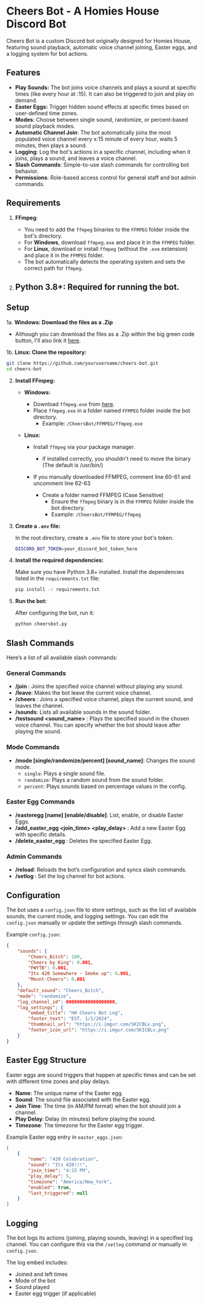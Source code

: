 # Cheers Bot - A Homies House Discord Bot

Cheers Bot is a custom Discord bot originally designed for Homies House, featuring sound playback, automatic voice channel joining, Easter eggs, and a logging system for bot actions.

## Features

- **Play Sounds:** The bot joins voice channels and plays a sound at specific times (like every hour at :15). It can also be triggered to join and play on demand.
- **Easter Eggs:** Trigger hidden sound effects at specific times based on user-defined time zones.
- **Modes**: Choose between single sound, randomize, or percent-based sound playback modes.
- **Automatic Channel Join**: The bot automatically joins the most populated voice channel every x:15 minute of every hour, waits 5 minutes, then plays a sound.
- **Logging**: Log the bot's actions in a specific channel, including when it joins, plays a sound, and leaves a voice channel.
- **Slash Commands**: Simple-to-use slash commands for controlling bot behavior.
- **Permissions**: Role-based access control for general staff and bot admin commands.

## Requirements

1. **FFmpeg**: 
   - You need to add the `ffmpeg` binaries to the `FFMPEG` folder inside the bot's directory.
   - For **Windows**, download `ffmpeg.exe` and place it in the `FFMPEG` folder.
   - For **Linux**, download or install `ffmpeg` (without the `.exe` extension) and place it in the `FFMPEG` folder.
   - The bot automatically detects the operating system and sets the correct path for `ffmpeg`.

2. **Python 3.8+**: Required for running the bot.
   - 

## Setup
1a. **Windows: Download the files as a .Zip**
   - Although you can download the files as a .Zip within the big green code button, I'll also link it [here](https://github.com/Wubbity/CheersBot/archive/refs/heads/main.zip).

1b. **Linux: Clone the repository:**

   ```bash
   git clone https://github.com/yourusername/cheers-bot.git
   cd cheers-bot
   ```

2. **Install FFmpeg:**

   - **Windows:**
     - Download `ffmpeg.exe` from [here](https://ffmpeg.org/download.html).
     - Place `ffmpeg.exe` in a folder named `FFMPEG` folder inside the bot directory.
       - Example: `/CheersBot/FFMPEG/ffmpeg.exe`

   - **Linux:**
     - Install `ffmpeg` via your package manager.
		- if installed correctly, you shouldn't need to move the binary (The default is /usr/bin/)
	 
	 - If you manually downloaded FFMPEG, comment line 60-61 and uncomment line 62-63
		- Create a folder named FFMPEG (Case Sensitive)
			- Ensure the `ffmpeg` binary is in the `FFMPEG` folder inside the bot directory.
			- Example: `/CheersBot/FFMPEG/ffmpeg`

3. **Create a `.env` file:**

   In the root directory, create a `.env` file to store your bot's token.

   ```bash
   DISCORD_BOT_TOKEN=your_discord_bot_token_here
   ```

4. **Install the required dependencies:**

   Make sure you have Python 3.8+ installed. Install the dependencies listed in the `requirements.txt` file:

   ```bash
   pip install -r requirements.txt
   ```

5. **Run the bot:**

   After configuring the bot, run it:

   ```bash
   python cheersbot.py
   ```

## Slash Commands

Here’s a list of all available slash commands:

### General Commands

- **/join <channel>**: Joins the specified voice channel without playing any sound.
- **/leave**: Makes the bot leave the current voice channel.
- **/cheers <channel>**: Joins a specified voice channel, plays the current sound, and leaves the channel.
- **/sounds**: Lists all available sounds in the sound folder.
- **/testsound <sound_name> <channel>**: Plays the specified sound in the chosen voice channel. You can specify whether the bot should leave after playing the sound.

### Mode Commands

- **/mode [single/randomize/percent] [sound_name]**: Changes the sound mode.
  - `single`: Plays a single sound file.
  - `randomize`: Plays a random sound from the sound folder.
  - `percent`: Plays sounds based on percentage values in the config.

### Easter Egg Commands

- **/easteregg [name] [enable/disable]**: List, enable, or disable Easter Eggs.
- **/add_easter_egg <name> <sound> <join_time> <play_delay> <timezone>**: Add a new Easter Egg with specific details.
- **/delete_easter_egg <name>**: Deletes the specified Easter Egg.

### Admin Commands

- **/reload**: Reloads the bot’s configuration and syncs slash commands.
- **/setlog <channel>**: Set the log channel for bot actions.

## Configuration

The bot uses a `config.json` file to store settings, such as the list of available sounds, the current mode, and logging settings. You can edit the `config.json` manually or update the settings through slash commands.

Example `config.json`:

```json
{
    "sounds": {
        "Cheers_Bitch": 100,
        "Cheers by King": 0.001,
        "FWYTB": 0.001,
        "Its 420 Somewhere - Smoke up": 0.001,
        "Mount-Cheers": 0.001
    },
    "default_sound": "Cheers_Bitch",
    "mode": "randomize",
    "log_channel_id": 000000000000000000,
    "log_settings": {
        "embed_title": "HH Cheers Bot Log",
        "footer_text": "EST. 1/1/2024",
        "thumbnail_url": "https://i.imgur.com/SKICBLv.png",
        "footer_icon_url": "https://i.imgur.com/SKICBLv.png"
    }
}
```

## Easter Egg Structure

Easter eggs are sound triggers that happen at specific times and can be set with different time zones and play delays.

- **Name**: The unique name of the Easter egg.
- **Sound**: The sound file associated with the Easter egg.
- **Join Time**: The time (in AM/PM format) when the bot should join a channel.
- **Play Delay**: Delay (in minutes) before playing the sound.
- **Timezone**: The timezone for the Easter egg trigger.

Example Easter egg entry in `easter_eggs.json`:

```json
[
    {
        "name": "420 Celebration",
        "sound": "Its 420!!!",
        "join_time": "4:15 PM",
        "play_delay": 5,
        "timezone": "America/New_York",
        "enabled": true,
        "last_triggered": null
    }
]
```

## Logging

The bot logs its actions (joining, playing sounds, leaving) in a specified log channel. You can configure this via the `/setlog` command or manually in `config.json`.

The log embed includes:

- Joined and left times
- Mode of the bot
- Sound played
- Easter egg trigger (if applicable)
